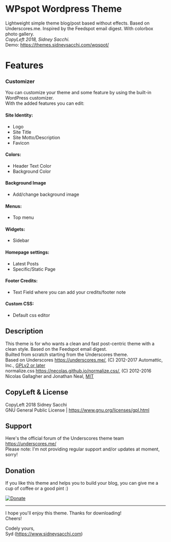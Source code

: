 # WPspot Wordpress Theme
Lightweight simple theme blog/post based without effects. Based on Underscores.me. Inspired by the Feedspot email digest. With colorbox photo gallery.<br/> 
_CopyLeft 2018, Sidney Sacchi._ <br/>
Demo: https://themes.sidneysacchi.com/wpspot/
 
# Features

### Customizer
You can customize your theme and some feature by using the built-in WordPress customizer.<br />
With the added features you can edit:
 
#### Site Identity:
- Logo
- Site Title
- Site Motto/Description
- Favicon

#### Colors:
- Header Text Color
- Background Color

#### Background Image
- Add/change background image

#### Menus:
- Top menu
 
#### Widgets:
- Sidebar

#### Homepage settings:
- Latest Posts
- Specific/Static Page

#### Footer Credits:
- Text Field where you can add your credits/footer note

#### Custom CSS:
- Default css editor
  
## Description
This theme is for who wants a clean and fast post-centric theme with a clean style. Based on the Feedspot email digest.<br />
Builted from scratch starting from the Underscores theme.<br/>
Based on Underscores https://underscores.me/, (C) 2012-2017 Automattic, Inc., [GPLv2 or later](https://www.gnu.org/licenses/gpl-2.0.html)<br/>
normalize.css https://necolas.github.io/normalize.css/, (C) 2012-2016 Nicolas Gallagher and Jonathan Neal, [MIT](https://opensource.org/licenses/MIT)
 
## CopyLeft & License
CopyLeft 2018 Sidney Sacchi<br/>
GNU General Public License | https://www.gnu.org/licenses/gpl.html
 
## Support
Here's the official forum of the Underscores theme team https://underscores.me/ <br/>
Please note: I'm not providing regular support and/or updates at moment, sorry!
 
## Donation
 
If you like this theme and helps you to build your blog, you can give me a cup of coffee or a good pint :)
 
[![Donate](https://img.shields.io/badge/Donate-PayPal-green.svg)](https://www.paypal.com/cgi-bin/webscr?cmd=_s-xclick&hosted_button_id=3VN8XQDUQV66Y)
 
--------------------------------------
 
I hope you'll enjoy this theme. Thanks for downloading!<br />
Cheers!<br />
 
Codely yours,<br />
Syd (https://www.sidneysacchi.com)
